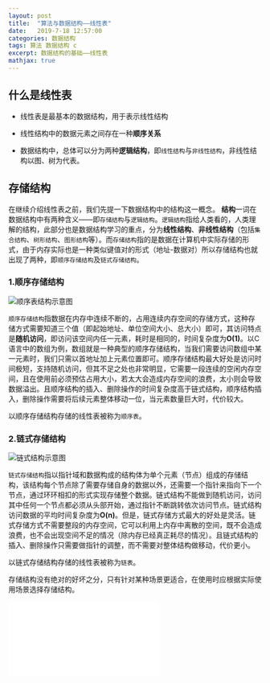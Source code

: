 ```yaml
---
layout: post
title:  "算法与数据结构——线性表"
date:   2019-7-18 12:57:00
categories: 数据结构
tags: 算法 数据结构 c
excerpt: 数据结构的基础——线性表
mathjax: true
---
```


## 什么是线性表

+ 线性表是最基本的数据结构，用于表示线性结构

+ 线性结构中的数据元素之间存在一种**顺序关系**

+ 数据结构中，总体可以分为两种**逻辑结构**，即`线性结构`与`非线性结构`，非线性结构以图、树为代表。

## 存储结构

在继续介绍线性表之前，我们先提一下数据结构中的结构这一概念。
**结构**一词在数据结构中有两种含义——即`存储结构`与`逻辑结构`。`逻辑结构`指给人类看的，人类理解的结构，此部分也是数据结构学习的重点，分为**线性结构**、**非线性结构**（包括`集合结构`、`树形结构`、`图形结构`等）。而`存储结构`指的是数据在计算机中实际存储的形式，由于内存实际也是一种类似键值对的形式（地址-数据对）所以存储结构也就出现了两种，即`顺序存储结构`及`链式存储结构`。  

### 1.顺序存储结构

![顺序表结构示意图](https://ForthTurn.github.io/image/顺序表.png)  

`顺序存储结构`指数据在内存中连续不断的，占用连续内存空间的存储方式，这种存储方式需要知道三个值（即起始地址、单位空间大小、总大小）即可，其访问特点是**随机访问**，即访问该空间内任一元素，耗时是相同的，时间复杂度为**O(1)**。以C语言中的数组为例，数组就是一种典型的顺序存储结构，当我们需要访问数组中某一元素时，我们只需以首地址加上元素位置即可。顺序存储结构最大好处是访问时间极短，支持随机访问，但其不足之处也非常明显，它需要一段连续的空闲内存空间，且在使用前必须预估占用大小，若太大会造成内存空间的浪费，太小则会导致数据溢出。且顺序结构的插入、删除操作的时间复杂度高于链式结构，顺序结构插入，删除操作需要将后续元素整体移动一位，当元素数量巨大时，代价较大。

以顺序存储结构存储的线性表被称为`顺序表`。

### 2.链式存储结构

![链式结构示意图](https://ForthTurn.github.io/image/链表.png)  

`链式存储结构`指以指针域和数据构成的结构体为单个元素（节点）组成的存储结构，该结构每个节点除了需要存储自身的数据以外，还需要一个指针来指向下一个节点，通过环环相扣的形式实现存储整个数据。链式结构不能做到随机访问，访问其中任何一个节点都必须从头部开始，通过指针不断跳转依次访问节点。链式结构访问数据的平均时间复杂度为**O(n)**。但是，链式存储方式最大的好处是灵活。链式存储方式不需要整段的内存空间，它可以利用上内存中离散的空间，既不会造成浪费，也不会出现空间不足的情况（除内存已经真正耗尽的情况）。且链式结构的插入、删除操作只需要做指针的调整，而不需要对整体结构做移动，代价更小。  

以链式存储结构存储的线性表被称为`链表`。

存储结构没有绝对的好坏之分，只有针对某种场景更适合，在使用时应根据实际使用场景选择存储结构。

<iframe src="//player.bilibili.com/player.html?aid=63636549&cid=110497293&page=1" scrolling="no" border="0" frameborder="no" framespacing="0" allowfullscreen="true"> </iframe>
